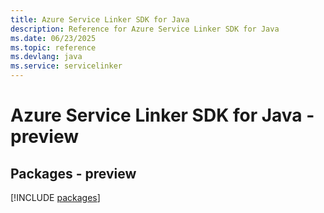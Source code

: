 ```yaml
---
title: Azure Service Linker SDK for Java
description: Reference for Azure Service Linker SDK for Java
ms.date: 06/23/2025
ms.topic: reference
ms.devlang: java
ms.service: servicelinker
---
```

# Azure Service Linker SDK for Java - preview
## Packages - preview
[!INCLUDE [packages](service-linker-index.md)]
